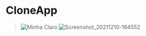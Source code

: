 # CloneApp

> ![Minha Claro](https://user-images.githubusercontent.com/89466547/145889788-c6ac37b9-e660-4099-9246-409d4f3394ea.png) 
![Screenshot_20211210-164552](https://user-images.githubusercontent.com/89466547/145890485-574ce122-667d-42a5-822a-0586066cf2ad.png)


